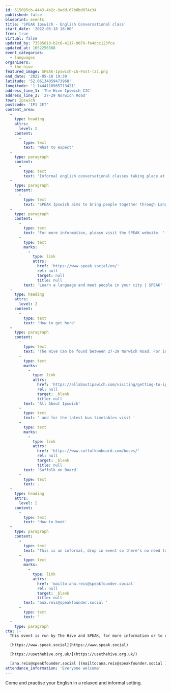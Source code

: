 ```yaml
---
id: 515095cb-4443-4b2c-9add-67b8bd074c34
published: false
blueprint: events
title: 'SPEAK Ipswich - English Conversational class'
start_date: '2022-05-18 18:00'
free: true
virtual: false
updated_by: 73585618-b2c6-4117-9078-fe4dcc123fca
updated_at: 1652256368
event_categories:
  - languages
organisers:
  - the-hive
featured_image: SPEAK-Ipswich-LG-Post-(2).png
end_date: '2022-05-18 19:30'
latitude: '52.06134059473968'
longitude: '1.1444118965713421'
address_line_1: 'The Hive Ipswich CIC'
address_line_2: '27-29 Norwich Road'
town: Ipswich
postcode: 'IP1 2ET'
content_area:
  -
    type: heading
    attrs:
      level: 2
    content:
      -
        type: text
        text: 'What to expect'
  -
    type: paragraph
    content:
      -
        type: text
        text: 'Informal english conversational classes taking place at The Hive on Norwich Road, Ipswich. Every Wednesday from 6 to 7:30pm, starting from the 4th of May for 12 weeks. '
  -
    type: paragraph
    content:
      -
        type: text
        text: 'SPEAK Ipswich aims to bring people together through Language and Culture exchange. We believe that these exchanges help our participants know about each other and create friendship bonds that they can use outside of our project.'
  -
    type: paragraph
    content:
      -
        type: text
        text: 'For more information, please visit the SPEAK website. '
      -
        type: text
        marks:
          -
            type: link
            attrs:
              href: 'https://www.speak.social/en/'
              rel: null
              target: null
              title: null
        text: 'Learn a language and meet people in your city | SPEAK'
  -
    type: heading
    attrs:
      level: 2
    content:
      -
        type: text
        text: 'How to get here'
  -
    type: paragraph
    content:
      -
        type: text
        text: 'The Hive can be found between 27-29 Norwich Road. For information about all the car parks in Ipswich town centre visit '
      -
        type: text
        marks:
          -
            type: link
            attrs:
              href: 'https://allaboutipswich.com/visiting/getting-to-ipswich-by-car'
              rel: null
              target: _blank
              title: null
        text: 'All About Ipswich'
      -
        type: text
        text: ' and for the latest bus timetables visit '
      -
        type: text
        marks:
          -
            type: link
            attrs:
              href: 'https://www.suffolkonboard.com/buses/'
              rel: null
              target: _blank
              title: null
        text: 'Suffolk on Board'
      -
        type: text
        text: .
  -
    type: heading
    attrs:
      level: 2
    content:
      -
        type: text
        text: 'How to book'
  -
    type: paragraph
    content:
      -
        type: text
        text: "This is an informal, drop in event so there's no need to book, however if you're interested in coming along, or looking for more information, then please email "
      -
        type: text
        marks:
          -
            type: link
            attrs:
              href: 'mailto:ana.reis@speakfounder.social'
              rel: null
              target: _blank
              title: null
        text: 'ana.reis@speakfounder.social '
      -
        type: text
        text: ' '
  -
    type: paragraph
cta: |-
  This event is run by The Hive and SPEAK, for more information or to register interest please see below: 

  [https://www.speak.social](https://www.speak.social) 

  [https://usethehive.org.uk/](https://usethehive.org.uk/)

  [ana.reis@speakfounder.social ](mailto:ana.reis@speakfounder.social )
attendance_information: 'Everyone welcome'
---
```

Come and practise your English in a relaxed and informal setting.